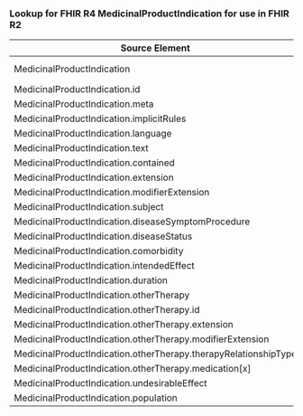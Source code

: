 ### Lookup for FHIR R4 MedicinalProductIndication for use in FHIR R2

| Source Element | Usage | Target |
| -------------- | ----- | ------ |
| MedicinalProductIndication | UseExtension | http://hl7.org/fhir/4.0/StructureDefinition/extension-MedicinalProductIndication |
| MedicinalProductIndication.id | UseExtensionFromAncestor | - |
| MedicinalProductIndication.meta | UseExtensionFromAncestor | - |
| MedicinalProductIndication.implicitRules | UseExtensionFromAncestor | - |
| MedicinalProductIndication.language | UseExtensionFromAncestor | - |
| MedicinalProductIndication.text | UseExtensionFromAncestor | - |
| MedicinalProductIndication.contained | UseExtensionFromAncestor | - |
| MedicinalProductIndication.extension | UseExtensionFromAncestor | - |
| MedicinalProductIndication.modifierExtension | UseExtensionFromAncestor | - |
| MedicinalProductIndication.subject | UseExtensionFromAncestor | - |
| MedicinalProductIndication.diseaseSymptomProcedure | UseExtensionFromAncestor | - |
| MedicinalProductIndication.diseaseStatus | UseExtensionFromAncestor | - |
| MedicinalProductIndication.comorbidity | UseExtensionFromAncestor | - |
| MedicinalProductIndication.intendedEffect | UseExtensionFromAncestor | - |
| MedicinalProductIndication.duration | UseExtensionFromAncestor | - |
| MedicinalProductIndication.otherTherapy | UseExtensionFromAncestor | - |
| MedicinalProductIndication.otherTherapy.id | UseExtensionFromAncestor | - |
| MedicinalProductIndication.otherTherapy.extension | UseExtensionFromAncestor | - |
| MedicinalProductIndication.otherTherapy.modifierExtension | UseExtensionFromAncestor | - |
| MedicinalProductIndication.otherTherapy.therapyRelationshipType | UseExtensionFromAncestor | - |
| MedicinalProductIndication.otherTherapy.medication[x] | UseExtensionFromAncestor | - |
| MedicinalProductIndication.undesirableEffect | UseExtensionFromAncestor | - |
| MedicinalProductIndication.population | UseExtensionFromAncestor | - |
